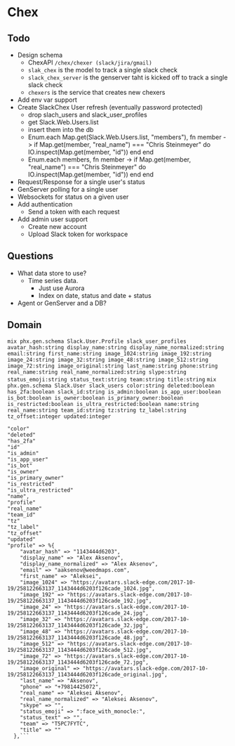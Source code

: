 # Chex

## Todo

* Design schema
  * ChexAPI `/chex/chexer (slack/jira/gmail)`
  * `slak_chex` is the model to track a single slack check
  * `slack_chex_server` is the genserver taht is kicked off to track a single slack check
  * `chexers` is the service that creates new chexers
* Add env var support
* Create SlackChex User refresh (eventually password protected)
  * drop slach_users and slack_user_profiles
  * get Slack.Web.Users.list
  * insert them into the db
  * Enum.each Map.get(Slack.Web.Users.list, "members"), fn member -> if Map.get(member, "real_name") === "Chris Steinmeyer" do IO.inspect(Map.get(member, "id")) end end
  * Enum.each members, fn member -> if Map.get(member, "real_name") === "Chris Steinmeyer" do IO.inspect(Map.get(member, "id")) end end
* Request/Response for a single user's status
* GenServer polling for a single user
* Websockets for status on a given user
* Add authentication
  * Send a token with each request
* Add admin user support
  * Create new account
  * Upload Slack token for workspace




## Questions

* What data store to use?
  * Time series data.
     * Just use Aurora
      * Index on date, status and date + status
* Agent or GenServer and a DB?

## Domain

`mix phx.gen.schema Slack.User.Profile slack_user_profiles avatar_hash:string display_name:string display_name_normalized:string email:string first_name:string image_1024:string image_192:string image_24:string image_32:string image_48:string image_512:string image_72:string image_original:string last_name:string phone:string real_name:string real_name_normalized:string slype:string status_emoji:string status_text:string team:string title:string`
`mix phx.gen.schema Slack.User slack_users color:string deleted:boolean has_2fa:boolean slack_id:string is_admin:boolean is_app_user:boolean is_bot:boolean is_owner:boolean is_primary_owner:boolean is_restricted:boolean is_ultra_restricted:boolean name:string real_name:string team_id:string tz:string tz_label:string tz_offset:integer updated:integer`


```
"color"
"deleted"
"has_2fa"
"id"
"is_admin"
"is_app_user"
"is_bot"
"is_owner"
"is_primary_owner"
"is_restricted"
"is_ultra_restricted"
"name",
"profile"
"real_name"
"team_id"
"tz"
"tz_label"
"tz_offset"
"updated"
"profile" => %{
    "avatar_hash" => "1143444d6203",
    "display_name" => "Alex Aksenov",
    "display_name_normalized" => "Alex Aksenov",
    "email" => "aaksenov@weedmaps.com",
    "first_name" => "Aleksei",
    "image_1024" => "https://avatars.slack-edge.com/2017-10-19/258122663137_1143444d6203f126cade_1024.jpg",
    "image_192" => "https://avatars.slack-edge.com/2017-10-19/258122663137_1143444d6203f126cade_192.jpg",
    "image_24" => "https://avatars.slack-edge.com/2017-10-19/258122663137_1143444d6203f126cade_24.jpg",
    "image_32" => "https://avatars.slack-edge.com/2017-10-19/258122663137_1143444d6203f126cade_32.jpg",
    "image_48" => "https://avatars.slack-edge.com/2017-10-19/258122663137_1143444d6203f126cade_48.jpg",
    "image_512" => "https://avatars.slack-edge.com/2017-10-19/258122663137_1143444d6203f126cade_512.jpg",
    "image_72" => "https://avatars.slack-edge.com/2017-10-19/258122663137_1143444d6203f126cade_72.jpg",
    "image_original" => "https://avatars.slack-edge.com/2017-10-19/258122663137_1143444d6203f126cade_original.jpg",
    "last_name" => "Aksenov",
    "phone" => "+79814425072",
    "real_name" => "Aleksei Aksenov",
    "real_name_normalized" => "Aleksei Aksenov",
    "skype" => "",
    "status_emoji" => ":face_with_monocle:",
    "status_text" => "",
    "team" => "T5PC7FYTC",
    "title" => ""
  },```
